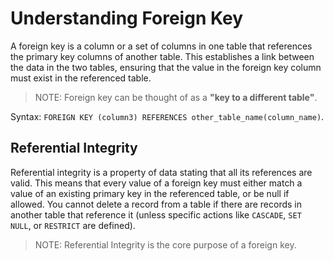 # Understanding Foreign Key

A foreign key is a column or a set of columns in one table that references the primary key columns of another table. This establishes a link between the data in the two tables, ensuring that the value in the foreign key column must exist in the referenced table.

> NOTE: Foreign key can be thought of as a **"key to a different table"**.

Syntax: `FOREIGN KEY (column3) REFERENCES other_table_name(column_name)`.

## Referential Integrity

Referential integrity is a property of data stating that all its references are valid. This means that every value of a foreign key must either match a value of an existing primary key in the referenced table, or be null if allowed. You cannot delete a record from a table if there are records in another table that reference it (unless specific actions like `CASCADE`, `SET NULL`, or `RESTRICT` are defined).

> NOTE: Referential Integrity is the core purpose of a foreign key.
